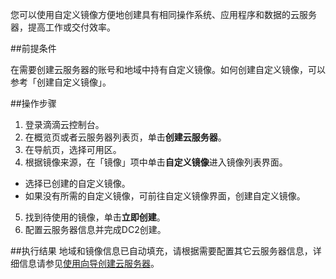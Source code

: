 您可以使用自定义镜像方便地创建具有相同操作系统、应用程序和数据的云服务器，提高工作或交付效率。

##前提条件

在需要创建云服务器的账号和地域中持有自定义镜像。如何创建自定义镜像，可以参考「创建自定义镜像」。


##操作步骤

1. 登录滴滴云控制台。
2. 在概览页或者云服务器列表页，单击**创建云服务器**。
3. 在导航页，选择可用区。
4. 根据镜像来源，在「镜像」项中单击**自定义镜像**进入镜像列表界面。
 - 选择已创建的自定义镜像。
 - 如果没有所需的自定义镜像，可前往自定义镜像界面，创建自定义镜像。 
5. 找到待使用的镜像，单击**立即创建**。
6. 配置云服务器信息并完成DC2创建。

##执行结果
地域和镜像信息已自动填充，请根据需要配置其它云服务器信息，详细信息请参见[使用向导创建云服务器](/Users/didi/Documents/新版帮助文档/DC2六个模块文档/DC2-云服务器/创建云服务器)。

